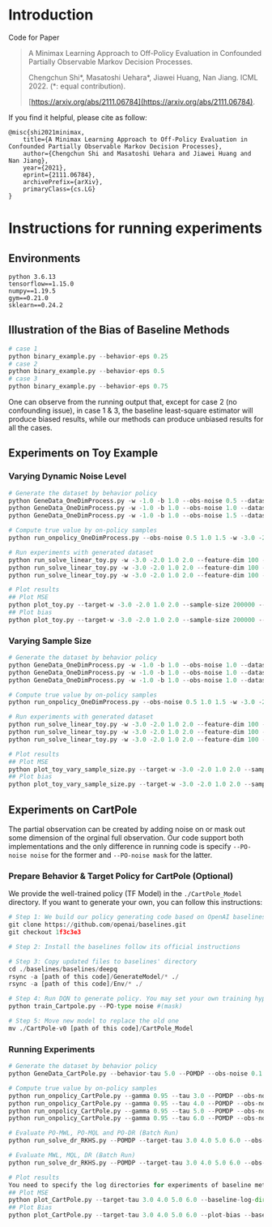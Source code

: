 # Introduction
Code for Paper 


> A Minimax Learning Approach to Off-Policy Evaluation in Confounded Partially Observable Markov Decision Processes.
>
> Chengchun Shi\*, Masatoshi Uehara\*, Jiawei Huang, Nan Jiang. ICML 2022. (*: equal contribution).
>
> [https://arxiv.org/abs/2111.06784](https://arxiv.org/abs/2111.06784).

If you find it helpful, please cite as follow:
```
@misc{shi2021minimax,
    title={A Minimax Learning Approach to Off-Policy Evaluation in Confounded Partially Observable Markov Decision Processes},
    author={Chengchun Shi and Masatoshi Uehara and Jiawei Huang and Nan Jiang},
    year={2021},
    eprint={2111.06784},
    archivePrefix={arXiv},
    primaryClass={cs.LG}
}
```




# Instructions for running experiments
## Environments

```
python 3.6.13
tensorflow==1.15.0
numpy==1.19.5
gym==0.21.0
sklearn==0.24.2
```

## Illustration of the Bias of Baseline Methods
```python
# case 1
python binary_example.py --behavior-eps 0.25
# case 2
python binary_example.py --behavior-eps 0.5
# case 3
python binary_example.py --behavior-eps 0.75
```
One can observe from the running output that, except for case 2 (no confounding issue), in case 1 & 3, the baseline least-square estimator will produce biased results, while our methods can produce unbiased results for all the cases.

## Experiments on Toy Example
### Varying Dynamic Noise Level 

```python
# Generate the dataset by behavior policy
python GeneData_OneDimProcess.py -w -1.0 -b 1.0 --obs-noise 0.5 --dataset-seed 0 100 200 300 400 500 600 700 800 900
python GeneData_OneDimProcess.py -w -1.0 -b 1.0 --obs-noise 1.0 --dataset-seed 0 100 200 300 400 500 600 700 800 900
python GeneData_OneDimProcess.py -w -1.0 -b 1.0 --obs-noise 1.5 --dataset-seed 0 100 200 300 400 500 600 700 800 900

# Compute true value by on-policy samples
python run_onpolicy_OneDimProcess.py --obs-noise 0.5 1.0 1.5 -w -3.0 -2.0 1.0 2.0

# Run experiments with generated dataset
python run_solve_linear_toy.py -w -3.0 -2.0 1.0 2.0 --feature-dim 100 --gamma 0.95 --obs-noise 0.5 --seed 1000 2000 3000 4000 5000 --dataset-seed 0 100 200 300 400 500 600 700 800 900
python run_solve_linear_toy.py -w -3.0 -2.0 1.0 2.0 --feature-dim 100 --gamma 0.95 --obs-noise 1.0 --seed 1000 2000 3000 4000 5000 --dataset-seed 0 100 200 300 400 500 600 700 800 900
python run_solve_linear_toy.py -w -3.0 -2.0 1.0 2.0 --feature-dim 100 --gamma 0.95 --obs-noise 1.5 --seed 1000 2000 3000 4000 5000 --dataset-seed 0 100 200 300 400 500 600 700 800 900

# Plot results
## Plot MSE
python plot_toy.py --target-w -3.0 -2.0 1.0 2.0 --sample-size 200000 --obs-noise 1.0
## Plot bias
python plot_toy.py --target-w -3.0 -2.0 1.0 2.0 --sample-size 200000 --obs-noise 1.0 --plot-bias
```

### Varying Sample Size
```python
# Generate the dataset by behavior policy
python GeneData_OneDimProcess.py -w -1.0 -b 1.0 --obs-noise 1.0 --dataset-seed 0 100 200 300 400 500 600 700 800 900 --sample-size 50000
python GeneData_OneDimProcess.py -w -1.0 -b 1.0 --obs-noise 1.0 --dataset-seed 0 100 200 300 400 500 600 700 800 900 --sample-size 100000
python GeneData_OneDimProcess.py -w -1.0 -b 1.0 --obs-noise 1.0 --dataset-seed 0 100 200 300 400 500 600 700 800 900 --sample-size 200000

# Compute true value by on-policy samples
python run_onpolicy_OneDimProcess.py --obs-noise 0.5 1.0 1.5 -w -3.0 -2.0 1.0 2.0

# Run experiments with generated dataset
python run_solve_linear_toy.py -w -3.0 -2.0 1.0 2.0 --feature-dim 100 --gamma 0.95 --obs-noise 1.0 --seed 1000 2000 3000 4000 5000 --dataset-seed 0 100 200 300 400 500 600 700 800 900 --sample-size 50000
python run_solve_linear_toy.py -w -3.0 -2.0 1.0 2.0 --feature-dim 100 --gamma 0.95 --obs-noise 1.0 --seed 1000 2000 3000 4000 5000 --dataset-seed 0 100 200 300 400 500 600 700 800 900 --sample-size 100000
python run_solve_linear_toy.py -w -3.0 -2.0 1.0 2.0 --feature-dim 100 --gamma 0.95 --obs-noise 1.0 --seed 1000 2000 3000 4000 5000 --dataset-seed 0 100 200 300 400 500 600 700 800 900 --sample-size 200000

# Plot results
## Plot MSE
python plot_toy_vary_sample_size.py --target-w -3.0 -2.0 1.0 2.0 --sample-size 50000 100000 200000 --obs-noise 1.0
## Plot bias
python plot_toy_vary_sample_size.py --target-w -3.0 -2.0 1.0 2.0 --sample-size 50000 100000 200000 --obs-noise 1.0 --plot-bias
```


## Experiments on CartPole
The partial observation can be created by adding noise on or mask out some dimension of the orginal full observation. Our code support both implementations and the only difference in running code is specify `--PO-noise noise` for the former and `--PO-noise mask` for the latter.
### Prepare Behavior & Target Policy for CartPole (Optional)

We provide the well-trained policy (TF Model) in the `./CartPole_Model` directory. If you want to generate your own, you can follow this instructions:
```python
# Step 1: We build our policy generating code based on OpenAI baselines. So first download baselines
git clone https://github.com/openai/baselines.git
git checkout 1f3c3e3

# Step 2: Install the baselines follow its official instructions

# Step 3: Copy updated files to baselines' directory
cd ./baselines/baselines/deepq
rsync -a [path of this code]/GenerateModel/* ./
rsync -a [path of this code]/Env/* ./

# Step 4: Run DQN to generate policy. You may set your own training hyper-parameters
python train_Cartpole.py --PO-type noise #(mask)

# Step 5: Move new model to replace the old one
mv ./CartPole-v0 [path of this code]/CartPole_Model
```

### Running Experiments

```python
# Generate the dataset by behavior policy
python GeneData_CartPole.py --behavior-tau 5.0 --POMDP --obs-noise 0.1 --dataset-seed 0 100 200 300 400 500 600 700 800 900  --PO-type noise #(mask)

# Compute true value by on-policy samples
python run_onpolicy_CartPole.py --gamma 0.95 --tau 3.0 --POMDP --obs-noise 0.1 --PO-type noise #(mask)
python run_onpolicy_CartPole.py --gamma 0.95 --tau 4.0 --POMDP --obs-noise 0.1 --PO-type noise #(mask)
python run_onpolicy_CartPole.py --gamma 0.95 --tau 5.0 --POMDP --obs-noise 0.1 --PO-type noise #(mask)
python run_onpolicy_CartPole.py --gamma 0.95 --tau 6.0 --POMDP --obs-noise 0.1 --PO-type noise #(mask)

# Evaluate PO-MWL, PO-MQL and PO-DR (Batch Run)
python run_solve_dr_RKHS.py --POMDP --target-tau 3.0 4.0 5.0 6.0 --obs-noise 0.1 --gamma 0.95 --norm std_norm --seed 100 --dataset-seed 0 100 200 300 400 500 600 700 800 900 --iter 10000 --kernel-bw-tau 0.5 --kernel-bv-tau 0.2 --PO-type noise #(mask)

# Evaluate MWL, MQL, DR (Batch Run)
python run_solve_dr_RKHS.py --POMDP --target-tau 3.0 4.0 5.0 6.0 --obs-noise 0.1 --gamma 0.95 --norm std_norm --seed 100 --dataset-seed 0 100 200 300 400 500 600 700 800 900 --iter 10000 --kernel-bw-tau 0.5 --kernel-bv-tau 0.2 --baseline --PO-type noise #(mask)

# Plot results
You need to specify the log directories for experiments of baseline methods and our PO methods after `--baseline-log-dir` and `--PO-log-dir`, respectively.
## Plot MSE
python plot_CartPole.py --target-tau 3.0 4.0 5.0 6.0 --baseline-log-dir ... --PO-log-dir ...
## Plot Bias
python plot_CartPole.py --target-tau 3.0 4.0 5.0 6.0 --plot-bias --baseline-log-dir ... --PO-log-dir ...
```
